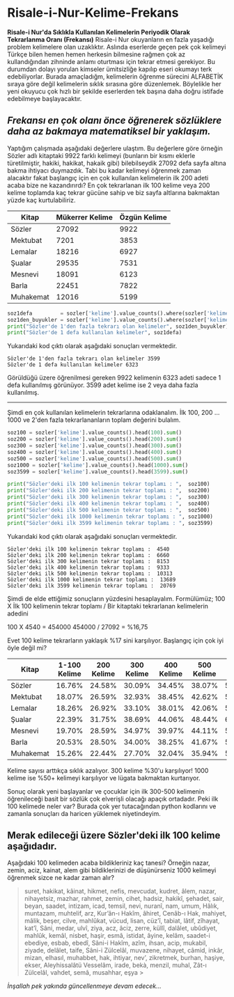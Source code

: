 # Risale-i-Nur-Kelime-Frekans
**Risale-i Nur'da Sıklıkla Kullanılan Kelimelerin Periyodik Olarak Tekrarlanma Oranı (Frekansı)**
Risale-i Nur okuyanların en fazla yaşadığı problem kelimelere olan uzaklıktır.
Aslında eserlerde geçen pek çok kelimeyi Türkçe bilen hemen hemen herkesin bilmesine rağmen çok az kullandığından zihninde anlamı oturtması için tekrar etmesi gerekiyor. Bu durumdan dolayı yorulan kimseler ümitsizliğe kapılıp eseri okumayı terk edebiliyorlar.
Burada amaçladığm, kelimelerin öğrenme sürecini ALFABETİK sıraya göre değil kelimelerin sıklık sırasına göre düzenlemek.
Böylelikle her yeni okuyucu çok hızlı bir şekilde eserlerden tek başına daha doğru istifade edebilmeye başlayacaktır.
## *Frekansı en çok olanı önce öğrenerek sözlüklere daha az bakmaya matematiksel bir yaklaşım.*

Yaptığım çalışmada aşağıdaki değerlere ulaştım. Bu değerlere göre örneğin Sözler adlı kitaptaki 9922 farklı kelimeyi (bunların bir kısmı eklerle türetilmiştir, hakiki, hakikat, hakaik gibi) bilebilseydik 27092 defa sayfa altına bakma ihtiyacı duymazdık. Tabi bu kadar kelimeyi öğrenmek zaman alacaktır fakat başlangıç için en çok kullanılan kelimelerin ilk 200 adeti acaba bize ne kazandırırdı? En çok tekrarlanan ilk 100 kelime veya 200 kelime toplamda kaç tekrar gücüne sahip ve biz sayfa altlarına bakmaktan yüzde kaç kurtulabiliriz.

| Kitap     | Mükerrer Kelime | Özgün Kelime |
| --------- | --------------- | ------------ |
| Sözler    | 27092           | 9922         |
| Mektubat  | 7201            | 3853         |
| Lemalar   | 18216           | 6927         |
| Şualar    | 29535           | 7531         |
| Mesnevi   | 18091           | 6123         |
| Barla     | 22451           | 7822         |
| Muhakemat | 12016           | 5199         |


```python
soz1defa         = sozler['kelime'].value_counts().where(sozler['kelime'].value_counts() == 1).dropna().size
soz1den_buyukler = sozler['kelime'].value_counts().where(sozler['kelime'].value_counts() > 1).dropna().size
print("Sözler'de 1'den fazla tekrarı olan kelimeler", soz1den_buyukler)
print("Sözler'de 1 defa kullanılan kelimeler", soz1defa)
```

Yukarıdaki kod çıktı olarak aşağıdaki sonuçları vermektedir.
```
Sözler'de 1'den fazla tekrarı olan kelimeler 3599
Sözler'de 1 defa kullanılan kelimeler 6323
```

Görüldüğü üzere öğrenilmesi gereken 9922 kelimenin 6323 adeti sadece 1 defa kullanılmış görünüyor.
3599 adet kelime ise 2 veya daha fazla kullanılmış.

--------

Şimdi en çok kullanılan kelimelerin tekrarlarına odaklanalım.
İlk 100, 200 ... 1000 ve 2'den fazla tekrarlananların toplam değerini bulalım.
```python
soz100 = sozler['kelime'].value_counts().head(100).sum()
soz200 = sozler['kelime'].value_counts().head(200).sum()
soz300 = sozler['kelime'].value_counts().head(300).sum()
soz400 = sozler['kelime'].value_counts().head(400).sum()
soz500 = sozler['kelime'].value_counts().head(500).sum()
soz1000 = sozler['kelime'].value_counts().head(1000).sum()
soz3599 = sozler['kelime'].value_counts().head(3599).sum()

print("Sözler'deki ilk 100 kelimenin tekrar toplamı : ",  soz100)
print("Sözler'deki ilk 200 kelimenin tekrar toplamı : ",  soz200)
print("Sözler'deki ilk 300 kelimenin tekrar toplamı : ",  soz300)
print("Sözler'deki ilk 400 kelimenin tekrar toplamı : ",  soz400)
print("Sözler'deki ilk 500 kelimenin tekrar toplamı : ",  soz500)
print("Sözler'deki ilk 1000 kelimenin tekrar toplamı : ", soz1000)
print("Sözler'deki ilk 3599 kelimenin tekrar toplamı : ", soz3599)
```
Yukarıdaki kod çıktı olarak aşağıdaki sonuçları vermektedir.
```
Sözler'deki ilk 100 kelimenin tekrar toplamı :  4540
Sözler'deki ilk 200 kelimenin tekrar toplamı :  6660
Sözler'deki ilk 300 kelimenin tekrar toplamı :  8153
Sözler'deki ilk 400 kelimenin tekrar toplamı :  9333
Sözler'deki ilk 500 kelimenin tekrar toplamı :  10313
Sözler'deki ilk 1000 kelimenin tekrar toplamı :  13689
Sözler'deki ilk 3599 kelimenin tekrar toplamı :  20769
```

Şimdi de elde ettiğimiz sonuçların yüzdesini hesaplayalım. Formülümüz;
100 X İlk 100 kelimenin tekrar toplamı / Bir kitaptaki tekrarlanan kelimelerin adedini 

100 X 4540 = 454000
454000 / 27092 = %16,75

Evet 100 kelime tekrarların yaklaşık %17 sini karşılıyor. Başlangıç için çok iyi öyle değil mi?

| Kitap     | 1-100 Kelime | 200 Kelime | 300 Kelime | 400 Kelime | 500 Kelime | 1000 Kelime |
| --------- | ------------ | ---------- | ---------- | ---------- | ---------- | ----------- |
| Sözler    | 16.76%       | 24.58%     | 30.09%     | 34.45%     | 38.07%     | 50.53%      |
| Mektubat  | 18.07%       | 26.59%     | 32.93%     | 38.45%     | 42.62%     | 58.24%      |
| Lemalar   | 18.26%       | 26.92%     | 33.10%     | 38.01%     | 42.06%     | 55.58%      |
| Şualar    | 22.39%       | 31.75%     | 38.69%     | 44.06%     | 48.44%     | 62.46%      |
| Mesnevi   | 19.70%       | 28.59%     | 34.97%     | 39.97%     | 44.11%     | 58.65%      |
| Barla     | 20.53%       | 28.50%     | 34.00%     | 38.25%     | 41.67%     | 53.56%      |
| Muhakemat | 15.26%       | 22.44%     | 27.70%     | 32.04%     | 35.94%     | 50.02%      |

Kelime sayısı arttıkça sıklık azalıyor.
300 kelime %30'u karşılıyor!
1000 kelime ise %50+ kelimeyi karşılıyor ve lügata bakmaktan kurtarıyor.

Sonuç olarak yeni başlayanlar ve çocuklar için ilk 300-500 kelimenin öğrenileceği basit bir sözlük çok elverişli olacağı apaçık ortadadır.
Peki ilk 100 kelimede neler var?
Burada çok yer tutacağından python kodlarını ve zamanla sonuçları da haricen yüklemek niyetindeyim.

## Merak edileceği üzere Sözler'deki ilk 100 kelime aşağıdadır.

Aşağıdaki 100 kelimeden acaba bildikleriniz kaç tanesi?
Örneğin nazar, zemin, aciz, kainat, alem gibi bildiklerinizi de düşünürseniz 1000 kelimeyi öğrenmek sizce ne kadar zaman alır?

> suret, hakikat, kâinat, hikmet, nefis, mevcudat, kudret, âlem, nazar, nihayetsiz, mazhar, rahmet, zemin, cihet, hadsiz, hakikî, şehadet, sair, beyan, saadet, intizam, icad, temsil, nevi, nuranî, nam, umum, Hâlık, muntazam, muhtelif, arz, Kur’ân-ı Hakîm, âhiret, Cenâb-ı Hak, mahiyet, mâlik, beşer, cilve, mahlûkat, vücud, lisan, cüz’î, tabiat, lâtif, zîhayat, kat’î, Sâni, medar, ulvî, ziya, acz, âciz, zerre, küllî, dalâlet, ubûdiyet, mahlûk, kemâl, nisbet, haşir, esmâ, istidat, âyine, kelâm, saadet-i ebediye, esbab, ebedî, Sâni-i Hakîm, azîm, ihsan, acip, mukabil, ziyade, delâlet, taife, Sâni-i Zülcelâl, muvazene, nihayet, câmid, inkâr, mizan, elhasıl, muhabbet, hak, ihtiyar, nev’, zikretmek, burhan, haşiye, ekser, Aleyhissalâtü Vesselâm, irade, bekà, menzil, muhal, Zât-ı Zülcelâl, vahdet, semâ, musahhar, eşya  >

*İnşallah pek yakında güncellenmeye devam edecek...*
